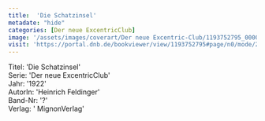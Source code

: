 ```yaml
---
title:  'Die Schatzinsel'
metadate: "hide"
categories: [Der neue ExcentricClub]
image: '/assets/images/coverart/Der neue Excentric-Club/1193752795_00000010.jpg'
visit: 'https://portal.dnb.de/bookviewer/view/1193752795#page/n0/mode/2up'
---
```

Titel: 'Die Schatzinsel' <br>
Serie: 'Der neue ExcentricClub' <br>
Jahr: '1922' <br>
AutorIn: 'Heinrich Feldinger' <br>
Band-Nr: '?' <br>
Verlag: ' MignonVerlag'